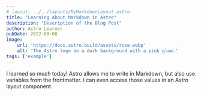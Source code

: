 ```yaml
---
# layout: ../../layouts/MyMarkdownLayout.astro
title: "Learning About Markdown in Astro"
description: "Description of the Blog Post"
author: Astro Learner
pubDate: 2022-08-08
image:
    url: 'https://docs.astro.build/assets/rose.webp'
    alt: 'The Astro logo on a dark background with a pink glow.'
tags: ['example']
---
```

I learned so much today! Astro allows me to write in Markdown, but also use variables from the frontmatter. I can even access those values in an Astro layout component.